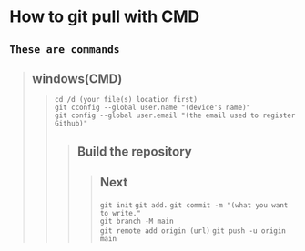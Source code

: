 # How to git pull with CMD
## ```These are commands``` 

> ## windows(CMD)
>> ```cd /d (your file(s) location first)```    
>> ```git cconfig --global user.name "(device's name)"```  
>> ```git config --global user.email "(the email used to register Github)"```    
>>> ## Build the repository
>>>> ## Next
>>>> ```git init```
>>>> ```git add.```
>>>> ```git commit -m "(what you want to write."```  
>>>> ```git branch -M main```  
>>>> ```git remote add origin (url)```
>>>> ```git push -u origin main```
